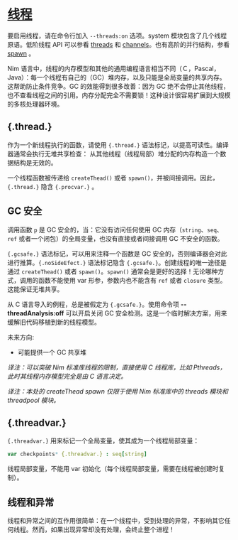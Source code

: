 # [线程](http://nim-lang.org/docs/manual.html#threads)

要启用线程，请在命令行加入 `--threads:on` 选项。system 模块包含了几个线程原语。低阶线程 API 可以参看 [threads](http://nim-lang.org/docs/threads.html) 和 [channels](http://nim-lang.org/docs/channels.html)。也有高阶的并行结构，参看 [spawn](http://nim-lang.org/docs/manual.html#spawn) 。

Nim 语言中，线程的内存模型和其他的通用编程语言相当不同（Ｃ，Pascal，Java）：每一个线程有自己的（GC）堆内存，以及只能是全局变量的共享内存。这帮助防止条件竞争。GC 的效能得到很多改善：因为 GC 绝不会停止其他线程，也不查看线程之间的引用。内存分配完全不需要锁！这种设计很容易扩展到大规模的多核处理器环境。

## {.thread.}

作为一个新线程执行的函数，请使用 `{.thread.}` 语法标记，以提高可读性。编译器通常会执行无堆共享检查： 从其他线程（线程局部）堆分配的内存构造一个数据结构是无效的。

一个线程函数被传递给 `createThead()` 或者 `spawn()`，并被间接调用。因此，`{.thread.}` 隐含 `{.procvar.}` 。

## GC 安全

调用函数 `p` 是 GC 安全的，当：它没有访问任何使用 GC 内存（`string`、`seq`、`ref` 或者一个闭包）的全局变量，也没有直接或者间接调用 GC 不安全的函数。

`{.gcsafe.}` 语法标记，可以用来注释一个函数是 GC 安全的，否则编译器会对此进行推算。`{.noSideEfect.}` 语法标记隐含 `{.gcsafe.}`。创建线程的唯一途径是通过 `createThead()` 或者 `spawn()`。`spawn()` 通常会是更好的选择！无论哪种方式，调用的函数不能使用 var 形参，参数内也不能含有 `ref` 或者 `closure` 类型。这能保证无堆共享。

从 C 语言导入的例程，总是被假定为 `{.gcsafe.}`。使用命令项 **--threadAnalysis:off** 可以开启关闭 GC 安全检测。这是一个临时解决方案，用来缓解旧代码移植到新的线程模型。

未来方向:
* 可能提供一个 GC 共享堆

*译注：可以突破 Nim 标准库线程的限制，直接使用 C 线程库，比如 Pthreads，此时其线程内存模型完全是由 C 语言决定。*

*译注：本处的 createThead spawn 仅限于使用 Nim 标准库中的 threads 模块和 threadpool 模块。*

## {.threadvar.}

`{.threadvar.}` 用来标记一个全局变量，使其成为一个线程局部变量：

```nim
var checkpoints* {.threadvar.} : seq[string]
```

线程局部变量，不能用 var 初始化（每个线程局部变量，需要在线程被创建时复制）。

## 线程和异常

线程和异常之间的互作用很简单：在一个线程中，受到处理的异常，不影响其它任何线程。然而，如果出现异常却没有处理，会终止整个进程！ 

